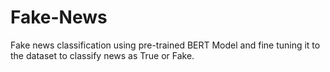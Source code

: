 # Fake-News
Fake news classification using pre-trained BERT Model and fine tuning it to the dataset to classify news as True or Fake.
